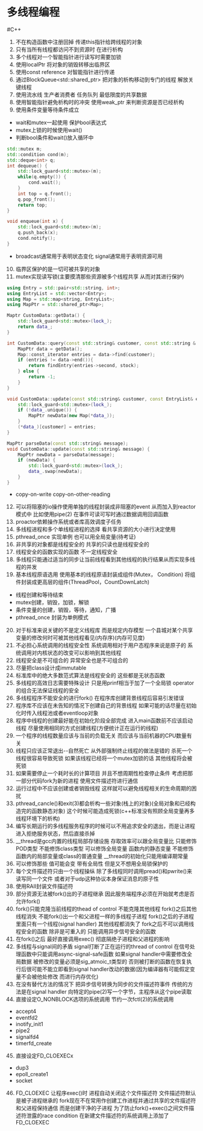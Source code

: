 # 多线程编程
#C++
1. 不在构造函数中注册回掉 传递this指针给跨线程的对象
2. 只有当所有线程都访问不到资源时 在进行析构
3. 多个线程对一个智能指针进行读写时需要加锁
4. 使用localPtr 将对象的销毁转移出临界区
5. 使用const reference 对智能指针进行传递
6. 通过BlockQueue<std::shared_ptr<void>> 把对象的析构移动到专门的线程 解放关键线程
7. 使用流水线 生产者消费者 任务队列 最低限度的共享数据
8. 使用智能指针避免析构时的冲突 使用weak_ptr 来判断资源是否已经析构
9. 使用条件变量等待条件成立
* wait和mutex一起使用 保护bool表达式
* mutex上锁的时候使用wait()
* 判断bool条件和wait()放入循环中
```c++
std::mutex m;
std::condition cond(m);
std::deque<int> q;
int dequeue() {
	std::lock_guard<std::mutex>(m);
	while(q.empty()) {
		cond.wait();
	}
	int top = q.front();
	q.pop_front();
	return top;
}

void enqueue(int x) {
	std::lock_guard<std::mutex>(m);
	q.push_back(x);
	cond.notify();	
}
```
* broadcast通常用于表明状态变化 signal通常用于表明资源可用
10. 临界区保护的是一切可被共享的对象
11. mutex实现读写锁(主要摸清那些资源被多个线程共享 从而对其进行保护)
```c++
using Entry = std::pair<std::string, int>;
using EntryList = std::vector<Entry>;
using Map = std::map<string, EntryList>;
using MapPtr = std::shared_ptr<Map>;

Maptr CustomData::getData() {
	std::lock_guard<std::mutex>(lock_);
	return data_;
}

int CustomData::query(const std::string& customer, const std::string & stock) {
	MapPtr data = getData();
	Map::const_iterator entries = data->find(customer);
	if (entries != data->end()){
		return findEntry(entries->second, stock);
	} else {
		return -1;
	}
}

void CustomData::update(const std::string& customer, const EntryList& entries) {
	std::lock_guard<std::mutex>(lock_);
	if (!data_.unique()) {
		MapPtr newData(new Map(*data_));
	}
	(*data_)[customer] = entries;
}

MapPtr parseData(const std::string& message);
void CustomData::update(const std::string& message) {
	MapPtr newData = parseData(message);
	if (newData) {
		std::lock_guard<std::mutex>(lock_);
		data_.swap(newData);
	}
}
```
* copy-on-write copy-on-other-reading
12. 可以将阻塞的io操作使用单独的线程封装成非阻塞的event 从而加入到reactor模式中 比如使用pipe(2) 在事件可读可写时通过数据调用回调函数
13. proactor依赖操作系统或者库高效调度子任务
14. 多线程进程和多个单线程进程的选择 看共享资源的大小进行决定使用
15. pthread_once 实现单例 也可以用全局变量(待考证)
16. 非共享的对象都是线程安全的 共享的只读也是线程安全的
17. 线程安全的函数实现的函数 不一定线程安全
18. 多线程只能通过适当的同步让当前线程看到其他线程的执行结果从而实现多线程的并发
19. 基本线程原语选用 使用基本的线程原语封装成组件(Mutex， Condition) 将组件封装成更高层的组件(ThreadPool，CountDownLatch)
* 线程创建和等待结束
* mutex创建，销毁，加锁，解锁
* 条件变量的创建，销毁，等待，通知，广播
* pthread_once 封装为单例模式
20. 对于标准来说关键的不是定义线程库 而是规定内存模型 一个县城对某个共享变量的修改何时可被其他线程看见(内存序)(内存可见度)
21. 不必担心系统调用的线程安全性 系统调用相对于用户态程序来说是原子的 系统调用对内核状态的改变可以影响到其他线程
22. 线程安全是不可组合的 异常安全也是不可组合的
23. 尽量把class设计成immutable
24. 标准库中的绝大多数范式算法是线程安全的 这些都是无状态函数
25. 多线程的高效日志需要特殊设计 只是用prinf相当于加了一个全局锁 operator的组合无法保证线程的安全
26. 多线程程序不能安全的进行fork() 在程序库创建背景线程后容易引发错误
27. 程序库不应该在未告知的情况下创建自己的背景线程 如果可能的话尽量在初始化时传入线程池或者eventloop对象
28. 程序中线程的创建最好能在初始化阶段全部完成 进入main函数前不应该启动线程 尽量使用相同的方式创建线程(方便统计正在运行的线程)
29. 一个程序的线程数量应该与当前的负载无关 而应该与当前机器的CPU数量有关
30. 线程只应该正常退出--自然死亡 从外部强制终止线程的做法是错的 杀死一个线程很容易导致死锁 如果该线程已经将一个mutex加锁的话 其他线程将会被死锁
31. 如果需要停止一个耗时长的计算项目 并且不想周期性检查停止条件 考虑把那一部分代码fork为新的进程 使用文件描述符进行通信
32. 运行过程中不应该创建或者销毁线程 这样就可以避免线程相关的生命周期的困扰
33. pthread_cancle()和exit(3)都会析构一些对象(栈上的对象)(全局对象和已经构造完的函数静态对象) 这个时候可能造成死锁(c++标准没有照顾全局变量再多线程环境下的析构)
34. 编写长期运行的多线程服务程序的时候可以不用追求安全的退出，而是让进程进入拒绝服务状态，然后直接杀掉
35. __thread是gcc内置的线程局部存储设施 存取效率可以跟全局变量比 只能修饰POD类型 不能修饰class类型 可以修饰全局变量 函数内的静态变量 不能修饰函数内的局部变量或class的普通变量 __thread的初始化只能用编译期常量
36. 可以修饰那些 值可能会变 带有全局性 但是又不想用全局锁保护的
37. 每个文件描述符只由一个线程操纵 除了多线程同时调用pread()和pwrite()来读写同一个文件 或者对于udp这种协议本身保证消息的原子性
38. 使用RAII封装文件描述符
39. 部分资源无法被fork()出的子进程继承 因此服务端程序必须在开始就考虑是否允许fork()
40. fork()只能克隆当前线程的thead of control 不能克隆其他线程 fork()之后其他线程消失 不能fork()出一个和父进程一样的多线程子进程 fork()之后的子进程里面只有一个线程(signal handler) 其他线程都消失了 fork之后不可以调用线程安全的函数 除非是可重入的 只能调用异步信号安全的函数
41. 在fork()之后 最好直接调用exec() 彻底隔绝子进程和父进程的影响
42. 多线程与signal间的矛盾 signal打断了正在运行的thread of control  在信号处理函数中只能调用async-signal-safe函数 如果signal handler中需要修改全局数据 被修改的变量必须是sig_atmoic_t类型的 否则被打断的函数在恢复执行后很可能不能立即看到signal handler改动的数据(因为编译器有可能假定变量不会被他处修改 而进行内存优化)
43. 在没有替代方法的情况下 把异步信号转换为同步的文件描述符事件 传统的方法是在signal handler 向特定的pipe(2)写一个字节，主程序从这个pipe读取
44. 直接设定O_NONBLOCK选项的系统调用 节约一次fctl(2)的系统调用
* accept4
* eventfd2
* inotify_init1
* pipe2
* signalfd4
* timerfd_create
45. 直接设定FD_CLOEXECx
* dup3
* epoll_create1
* socket
46. FD_CLOEXEC 让程序exec()时 进程自动关闭这个文件描述符 文件描述符默认是被子进程继承的 fork现在不在常用作创建工作进程并通过共享的文件描述符和父进程保持通信 而是创建干净的子进程 为了防止fork()+exec()之间文件描述符泄露的race condition 在新建文件描述符的系统调用上添加了FD_CLOEXEC
